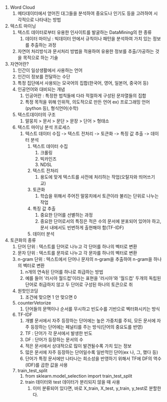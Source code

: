 1. Word Cloud
   1. 메타데이터에서 얻어진 대그들을 분석하여 중요도나 인기도 등을 고려하여 시각적으로 나타내는 방법
2. 텍스트 마이닝
   1. 텍스트 데이터로부터 유용한 인사이트를 발굴하는 DataMining의 한 종류
      1. 데이터 마이닝 : 빅데이터 안에서 규칙이나 패턴을 분석하여 가치 있는 정보를 추출하는 과정
   2. 자연어 처리방식과 문서처리 방법을 적용하여 유용한 정보를 추출/가공하는 것을 목적으로 하는 기술
3. 자연어란?
   1. 인간이 일상생활에서 사용하는 언어
   2. 인간이 정보를 전달하는 수단
   3. 특정 집단에서 사용되는 모국어의 집합(한국어, 영어, 일본어, 중국어 등)
   4. 인공언어와 대비되는 개념
      1. 인공어란 : 특정한 법칙들에 다라 적절하게 구성된 문자열들의 집합
      2. 특정 목적을 위해 인위적, 의도적으로 만든 언어 ex) 프로그래밍 언어(python 등), 형식언어(수학) 
   5. 텍스트데이터의 구조
      1. 말뭉치 > 문서 > 문단 > 문장 > 단어 > 형태소
   6. 텍스트 마이닝 분석 프로세스
      1. 텍스트 데이터 수집 -> 텍스트 전처리 -> 토큰화 -> 특징 값 추출 -> 데이터 분석
         1. 텍스트 데이터 수집 
            1. 크롤링
            2. 빅카인즈
            3. NDSL
         2. 텍스트 전처리
            1. 용도에 맞게 텍스트를 사전에 처리하는 작업(오탈자와 띄어쓰기 교)
         3. 토큰화
            1. 학습을 위해서 주어진 말뭉치에서 토큰이라 불리는 단위로 나누는 작업
         4. 특징 값 추출
            1. 중요한 단어를 선별하는 과정
            2. 중요한 단어로서의 특징은 적은 수의 문서에 분포되어 있어야 하고, 문서 내에서도 빈번하게 출현해야 함(TF-IDF)
         5. 데이터 분석
4. 토큰화의 종류
   1. 단어 단위 : 텍스트를 단어로 나누고 각 단어를 하나의 벡터로 변환
   2. 문자 단위 : 텍스트를 문자로 나누고 각 문자를 하나의 벡터로 변환
   3. n-gram 단위 : 텍스트에서 단어나 문자의 n-gram을 추출하여 n-gram을 하나의 벡터로 변환
      1. n개의 연속된 단어를 하나로 취급하는 방법
      2. 예를 들어 '러시아 월드컵'이라는 표현을 '러시아'와 '월드컵' 두개의 독립된 단어로 취급하지 않고 두 단어로 구성된 하나의 토큰으로 취
   4. 원핫인코딩
      1. 조건에 맞으면 1 안 맞으면 0
   5. counterVetorize
      1. 단어들의 문맥이나 순서를 무시하고 빈도수를 기반으로 벡터화시키는 방식
   6. TF-IDF
      1. 개별 문서에서 자주 등장하는 단어에는 높은 가중치를 주되, 모든 문서에 자주 등장하는 단어에는 페널티를 주는 방식(단어의 중요도를 반영)
      2. TF : 단어가 각 문서에서 발생한 빈도
      3. DF : 단어가 등장하는 문서의 수
      4. 적은 문서에서 상대적으로 많이 발견될수록 가치 있는 정보
      5. 많은  문서에 자주 등장하는 단어일수록 일반적인 단어(ex 나, 그, 했다 등)
      6. 단어가 특정 문서에만 나타나는 희소성을 반영하기 위해서 TF에 DF의 역수(IDF)를 곱한 값을 사용
   7. train_test_split
      1. from sklearn.model_selection import train_test_split
      2. train 데이터와 test 데이터가 분리되지 않을 때 사용
         1. 이미 분류되어 있다면, 바로 X_train, X_test, y_train, y_test로 분할한다. 